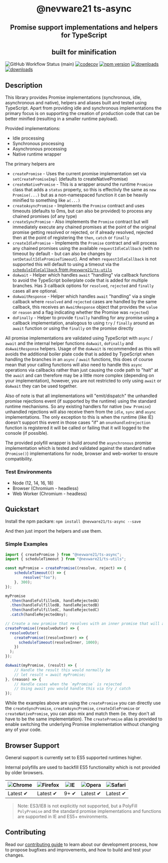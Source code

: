 <h1 align="center">@nevware21 ts-async</h1>
<h2 align="center">Promise support implementations and helpers for TypeScript<h2>
<h2 align="center">built for minification</h2>


![GitHub Workflow Status (main)](https://img.shields.io/github/actions/workflow/status/nevware21/ts-async/ci.yml?branch=main)
[![codecov](https://codecov.io/gh/nevware21/ts-async/branch/main/graph/badge.svg?token=KA05820FMO)](https://codecov.io/gh/nevware21/ts-async)
[![npm version](https://badge.fury.io/js/%40nevware21%2Fts-async.svg)](https://badge.fury.io/js/%40nevware21%2Fts-async)
[![downloads](https://img.shields.io/npm/dt/%40nevware21/ts-async.svg)](https://www.npmjs.com/package/%40nevware21/ts-async)
[![downloads](https://img.shields.io/npm/dm/%40nevware21/ts-async.svg)](https://www.npmjs.com/package/%40nevware21/ts-async)

## Description

This library provides Promise implementations (synchronous, idle, asynchronous and native), helpers and aliases built and tested using TypeScript. Apart from providing idle and synchronous implementations the primary focus is on supporting the creation of production code that can be better minified (resulting in a smaller runtime payload).

Provided implementations:
- Idle processing
- Synchronous processing
- Asynchronous processing
- Native runtime wrapper

The primary helpers are
- `createPromise` - Uses the current promise implementation set via `setCreatePromiseImpl` (defaults to createNativePromise)
- `createNativePromise` - This is a wrapper around the runtime `Promise` class that adds a `status` property, so this is effectivly the same as `new Promise(...)` but as a non-namespaced function it can be heavily minified to something like `a(...)`
- `createAsyncPromise` - Implements the `Promise` contract and uses timeouts (defaults to 0ms, but can also be provided) to process any chained promises (of any type)
- `createSyncPromise` - Also implements the `Promise` contract but will immediately execute any chained promises at the point of the original promise getting resolved or rejected, or if already resolved, rejected then at the point of registering the `then`, `catch` or `finally`
- `createIdlePromise` - Implements the `Promise` contract and will process any chained promises using the available `requestIdleCallback` (with no timeout by default - but can also be changes by `setDetaultIdlePromiseTimeout`). And when `requestIdleCallback` is not supported this will default to using a timeout via the [`scheduleIdleCallback` from `@nevware21/ts-utils`](https://nevware21.github.io/ts-utils/typedoc/functions/scheduleIdleCallback.html)
- `doAwait` - Helper which handles `await` "handling" via callback functions to avoid the TypeScript boilerplate code that is added for multiple branches. Has 3 callback options for `resolved`, `rejected` and `finally` cases all are optional.
- `doAwaitResponse` - Helper which handles `await` "handling" via a single callback where `resolved` and `rejected` cases are handled by the same callback, this receives an `AwaitResponse` object that provides the `value` or `reason` and a flag indicating whether the Promise was `rejected`)
- `doFinally` - Helper to provide `finally` handling for any promise using a callback implementation, analogous to using `try` / `finally` around an `await` function or using the `finally` on the promise directly

All promise implementations are validated using TypeScript with `async` / `await` and the internal helper functions `doAwait`, `doFinally` and `doAwaitResponse` helpers. Usage of the `doAwait` is recommended as this will avoids the additional boiler plate code that is added by TypeScript when handling the branches in an `async` / `await` functions, this does of course mean that your calling functions will also need to handle this `async` operations via callbacks rather than just causing the code path to "halt" at the `await` and can therefore may be a little more complex (depending on your implementation), however, you are not restricted to only using `await` or `doAwait` they can be used together.

Also of note is that all implementations will "emit/dispatch" the unhandled promise rejections event (if supported by the runtime) using the standard runtime mechanisms. So any existing handlers for native (`new Promise`) unhandled rejections will also receive them from the `idle`, `sync` and `async` implementations. The only exception to this is when the runtime (like IE) doesn't support this event in those cases "if" an `onunhandledrejection` function is registered it will be called or failing that it will logged to the console (if possible).

The provided polyfill wrapper is build around the `asynchronous` promise implementation which is tested and validated against the standard native (`Promise()`) implementations for node, browser and web-worker to ensure compatibility.

### Test Environments 
- Node (12, 14, 16, 18)
- Browser (Chromium - headless)
- Web Worker (Chromium - headless)

## Quickstart

Install the npm packare: `npm install @nevware21/ts-async --save`

And then just import the helpers and use them.

### Simple Examples

```TypeScript
import { createPromise } from "@nevware21/ts-async";
import { scheduleTimeout } from "@nevware21/ts-utils";

const myPromise = createPromise((resolve, reject) => {
    scheduleTimeout(() => {
        resolve("foo");
    }, 300);
});

myPromise
  .then(handleFulfilledA, handleRejectedA)
  .then(handleFulfilledB, handleRejectedB)
  .then(handleFulfilledC, handleRejectedC)
  .catch(handleRejectedAny);

// Create a new promise that resolves with an inner promise that will auto resolve after 1 second
createPromise((resolveOuter) => {
  resolveOuter(
    createPromise((resolveInner) => {
      scheduleTimeout(resolveInner, 1000);
    })
  );
});

doAwait(myPromise, (result) => {
    // Handle the result this would normally be
    // let result = await myPromise;
}, (reason) => {
    // Handle cases when the `myPromise` is rejected
    // Using await you would handle this via try / catch
});
```

While the examples above are using the `createPromise` you can directly use the `createSyncPromise`, `createAsyncPromise`, `createIdlePromise` or `createNativePromise`, you can also mix and match them (ie. they don't all have to be the same implementation). The `createPromise` alias is provided to enable switching the underlying Promise implementation without changing any of your code.

## Browser Support

General support is currently set to ES5 supported runtimes higher.

Internal polyfills are used to backfill ES5 functionality which is not provided by older browsers.

![Chrome](https://raw.githubusercontent.com/alrra/browser-logos/master/src/chrome/chrome_48x48.png) | ![Firefox](https://raw.githubusercontent.com/alrra/browser-logos/master/src/firefox/firefox_48x48.png) | ![IE](https://raw.githubusercontent.com/alrra/browser-logos/master/src/edge/edge_48x48.png) | ![Opera](https://raw.githubusercontent.com/alrra/browser-logos/master/src/opera/opera_48x48.png) | ![Safari](https://raw.githubusercontent.com/alrra/browser-logos/master/src/safari/safari_48x48.png)
--- | --- | --- | --- | --- |
Latest ✔ | Latest ✔ | <center>9+ ✔</center> | Latest ✔ | Latest ✔ |

> Note: ES3/IE8 is not explicitly not supported, but a PolyFill `PolyPromise` and the standard promise implementations and functions are supported in IE and ES5+ environments.

## Contributing

Read our [contributing guide](./CONTRIBUTING.md) to learn about our development process, how to propose bugfixes and improvements, and how to build and test your changes.
